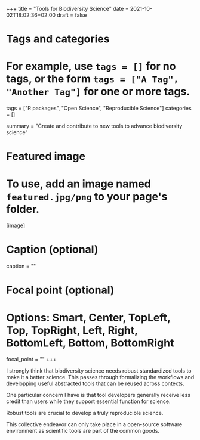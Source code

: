 +++
title = "Tools for Biodiversity Science"
date = 2021-10-02T18:02:36+02:00
draft = false

# Tags and categories
# For example, use `tags = []` for no tags, or the form `tags = ["A Tag", "Another Tag"]` for one or more tags.
tags = ["R packages", "Open Science", "Reproducible Science"]
categories = []

summary = "Create and contribute to new tools to advance biodiversity science"

# Featured image
# To use, add an image named `featured.jpg/png` to your page's folder. 
[image]
  # Caption (optional)
  caption = ""

  # Focal point (optional)
  # Options: Smart, Center, TopLeft, Top, TopRight, Left, Right, BottomLeft, Bottom, BottomRight
  focal_point = ""
+++

I strongly think that biodiversity science needs robust standardized tools to make it a better science. This passes through formalizing the workflows and developping useful abstracted tools that can be reused across contexts.

One particular concern I have is that tool developers generally receive less credit than users while they support essential function for science.

Robust tools are crucial to develop a truly reproducible science.

This collective endeavor can only take place in a open-source software environment as scientific tools are part of the common goods.
